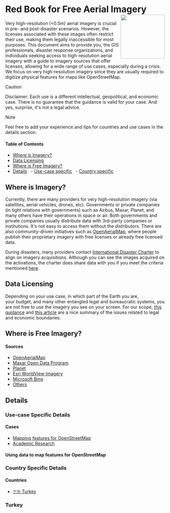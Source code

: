 # Red Book for Free Aerial Imagery <a href='https://yercizenler.org'><img src='https://yercizenler.org/wp-content/uploads/2018/09/yer-cizenlerlogo.png' align="right" height="139" /></a>

Very high-resolution (<0.5m) aerial imagery is crucial in pre- and post-disaster scenarios. However, the licenses associated with these images often restrict their use, making them legally inaccessible for most purposes. This document aims to provide you, the GIS professionals, disaster response organizations, and individuals seeking access to high-resolution aerial imagery with a guide to imagery sources that offer licenses, allowing for a wide range of use cases, especially during a crisis. We focus on very high-resolution imagery since they are usually required to digitize physical features for maps like OpenStreetMap.

> [!CAUTION]
> Disclaimer: Each use is a different intellectual, geopolitical, and economic case. There is no guarantee that the guidance is valid for your case. And yes, surprise, it's not a legal advice.

> [!NOTE]
> Feel free to add your experience and tips for countries and use cases in the details section.

#### Table of Contents
- [Where is Imagery?](##Where-is-Imagery?)
- [Data Licensing](##Data-Licensing)
- [Where is Free Imagery?](##Where-is-Free-Imagery?)
- [Details](##Details)
  - [Use-case specific](###Use-case-Specific-Details)
  - [Country specific](###Country-Specific-Details)

## Where is Imagery?
Currently, there are many providers for very high-resolution imagery (via satellites, aerial vehicles, drones, etc). Governments or private companies (in tight relations with governments) such as Airbus, Maxar, Planet, and many others have their operations in space or air. Both governments and private companies usually distribute data with 3rd-party companies or institutions. It's not easy to access them without the distributors. There are also community-driven initiatives such as [OpenAerialMap](openaerialmap.org), where people publish their proprietary imagery with free licenses or already free licensed data.

During disasters, many providers contact [International Disaster Charter](https://disasterscharter.org/web/guest/about-the-charter) to align on imagery acquisitions. Although you can see the images acquired on the activations, the charter does share data with you if you meet the criteria mentioned [here](https://disasterscharter.org/web/guest/how-to-register-as-a-user).

## Data Licensing
Depending on your use case, in which part of the Earth you are, your budget, and many other entangled legal and bureaucratic systems, you are not free to use the imagery you see on your screen. For our scope, [this guidance](https://gkhub.earthobservations.org/packages/p0zg8-02b56) and [this article](https://joemorrison.medium.com/the-commercial-satellite-imagery-business-model-is-broken-6f0e437ec29d) are a nice summary of the issues related to legal and economic boundaries.

## Where is Free Imagery?

#### Sources
- [OpenAerialMap](####OpenAerialMap)
- [Maxar Open Data Program](####Maxar-Open-Data-Program)
- [Planet](####Planet)
- [Esri WorldView Imagery](####Esri-WorldView-Imagery)
- [Microsoft Bing](####Microsoft-Bing)
- [Others](####Others)

## Details

### Use-case Specific Details

#### Cases
- [Mapping features for OpenStreetMap](####Using-data-to-map-features-for-OpenStreetMap)
- [Academic Research](####Academic-Research)

#### Using data to map features for OpenStreetMap

### Country Specific Details

#### Countries
- [:tr: Turkey](###Turkey)

### Turkey
